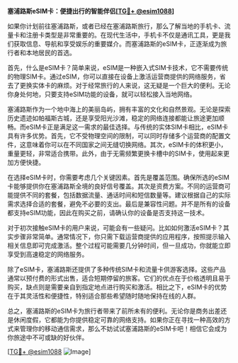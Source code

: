 **塞浦路斯eSIM卡：便捷出行的智能伴侣[[TG💪+ @esim1088](https://t.me/s/esim1088)]**

如果你计划前往塞浦路斯，或者已经在塞浦路斯旅行，那么了解当地的手机卡、流量卡和注册卡类型是非常重要的。在现代生活中，手机卡不仅是通讯工具，更是我们获取信息、导航和享受娱乐的重要媒介。而塞浦路斯的eSIM卡，正逐渐成为旅行者和本地居民的首选。

首先，什么是eSIM卡？简单来说，eSIM是一种嵌入式SIM卡技术，它不需要传统的物理SIM卡。通过eSIM，你可以直接在设备上激活运营商提供的网络服务，省去了更换实体卡的麻烦。对于经常旅行的人来说，这无疑是一个巨大的便利。无论你身处何地，只要支持eSIM功能的设备，就可以轻松接入当地网络。

塞浦路斯作为一个地中海上的美丽岛屿，拥有丰富的文化和自然景观。无论是探索历史遗迹如帕福斯古城，还是享受阳光沙滩，稳定的网络连接都能让旅途更加顺畅。而eSIM卡正是满足这一需求的最佳选择。与传统的实体SIM卡相比，eSIM卡具有许多优势。首先，它不受物理空间的限制，可以同时存储多个运营商的配置文件，这意味着你可以在不同国家之间无缝切换网络。其次，eSIM卡的体积更小，重量更轻，非常适合携带。此外，由于无需频繁更换卡槽中的SIM卡，使用起来更加方便快捷。

在选择eSIM卡时，你需要考虑几个关键因素。首先是覆盖范围。确保所选的eSIM卡能够提供你在塞浦路斯全境的良好信号覆盖。其次是资费方案。不同的运营商可能提供不同的套餐，包括数据流量、通话时间和短信数量等。建议根据自己的实际需求选择合适的套餐，避免不必要的支出。最后是兼容性问题。并不是所有的设备都支持eSIM功能，因此在购买之前，请确认你的设备是否支持这一技术。

对于初次接触eSIM卡的用户来说，可能会有一些疑问。比如如何激活eSIM卡？其实步骤非常简单。通常情况下，你只需下载运营商提供的应用程序，按照提示输入相关信息即可完成激活。整个过程可能需要几分钟时间，但一旦成功，你就能立即享受到高速稳定的网络服务。

除了eSIM卡，塞浦路斯还提供了多种传统SIM卡和流量卡供游客选择。这些产品通常以预付费的形式出售，适合短期停留的旅客。它们的优点在于价格透明且易于购买，缺点则是需要亲自到指定地点进行购买和激活。相比之下，eSIM卡的优势在于其灵活性和便捷性，特别适合那些希望随时随地保持在线的人群。

总之，塞浦路斯的eSIM卡为旅行者带来了前所未有的便利。无论你是商务出差还是休闲度假，它都能为你提供稳定可靠的网络支持。如果你正在寻找一种高效的方式来管理你的移动通信需求，那么不妨试试塞浦路斯的eSIM卡吧！相信它会成为你旅途中不可或缺的好伙伴。

[[TG💪+ @esim1088](https://t.me/s/esim1088) ![Image](https://i.postimg.cc/4NQfJmqS/Snipaste-2025-05-13-00-14-12.png)]